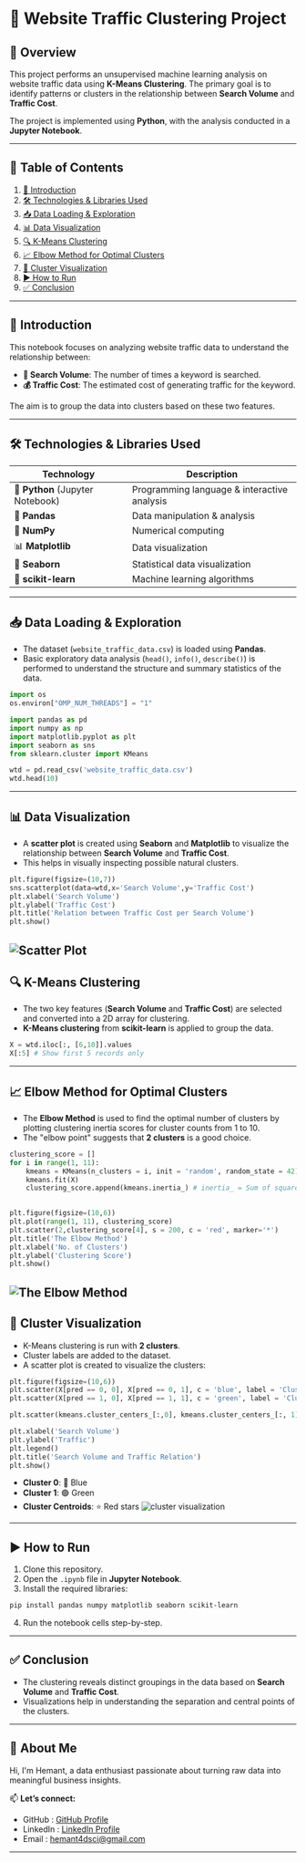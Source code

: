 # 🚀 Website Traffic Clustering Project

## 📝 Overview

This project performs an unsupervised machine learning analysis on website traffic data using **K-Means Clustering**. The primary goal is to identify patterns or clusters in the relationship between **Search Volume** and **Traffic Cost**.

The project is implemented using **Python**, with the analysis conducted in a **Jupyter Notebook**.

---

## 📑 Table of Contents

1. [📌 Introduction](#introduction)
2. [🛠 Technologies & Libraries Used](#technologies--libraries-used)
3. [📥 Data Loading & Exploration](#data-loading--exploration)
4. [📊 Data Visualization](#data-visualization)
5. [🔍 K-Means Clustering](#k-means-clustering)
6. [📈 Elbow Method for Optimal Clusters](#elbow-method-for-optimal-clusters)
7. [🎨 Cluster Visualization](#cluster-visualization)
8. [▶️ How to Run](#how-to-run)
9. [✅ Conclusion](#conclusion)

---

## 📌 Introduction

This notebook focuses on analyzing website traffic data to understand the relationship between:

* **🔎 Search Volume**: The number of times a keyword is searched.
* **💰 Traffic Cost**: The estimated cost of generating traffic for the keyword.

The aim is to group the data into clusters based on these two features.

---

## 🛠 Technologies & Libraries Used

| Technology                       | Description                                 |
| -------------------------------- | ------------------------------------------- |
| 🐍 **Python** (Jupyter Notebook) | Programming language & interactive analysis |
| 🐼 **Pandas**                    | Data manipulation & analysis                |
| 🔢 **NumPy**                     | Numerical computing                         |
| 📊 **Matplotlib**                | Data visualization                          |
| 🎨 **Seaborn**                   | Statistical data visualization              |
| 🤖 **scikit-learn**              | Machine learning algorithms                 |

---

## 📥 Data Loading & Exploration

* The dataset (`website_traffic_data.csv`) is loaded using **Pandas**.
* Basic exploratory data analysis (`head()`, `info()`, `describe()`) is performed to understand the structure and summary statistics of the data.

```python
import os
os.environ["OMP_NUM_THREADS"] = "1"

import pandas as pd
import numpy as np
import matplotlib.pyplot as plt
import seaborn as sns
from sklearn.cluster import KMeans

wtd = pd.read_csv('website_traffic_data.csv')
wtd.head(10)
```
---

## 📊 Data Visualization

* A **scatter plot** is created using **Seaborn** and **Matplotlib** to visualize the relationship between **Search Volume** and **Traffic Cost**.
* This helps in visually inspecting possible natural clusters.
```python
plt.figure(figsize=(10,7))
sns.scatterplot(data=wtd,x='Search Volume',y='Traffic Cost')
plt.xlabel('Search Volume')
plt.ylabel('Traffic Cost')
plt.title('Relation between Traffic Cost per Search Volume')
plt.show()
```
![Scatter Plot](ml_images/scatter_plot_traffic_cost_search_volume.png)
---

## 🔍 K-Means Clustering

* The two key features (**Search Volume** and **Traffic Cost**) are selected and converted into a 2D array for clustering.
* **K-Means clustering** from **scikit-learn** is applied to group the data.
```python
X = wtd.iloc[:, [6,10]].values
X[:5] # Show first 5 records only
```

---

## 📈 Elbow Method for Optimal Clusters

* The **Elbow Method** is used to find the optimal number of clusters by plotting clustering inertia scores for cluster counts from 1 to 10.
* The "elbow point" suggests that **2 clusters** is a good choice.
```python
clustering_score = []
for i in range(1, 11):
    kmeans = KMeans(n_clusters = i, init = 'random', random_state = 42)
    kmeans.fit(X)
    clustering_score.append(kmeans.inertia_) # inertia_ = Sum of squared distances of samples to their closest cluster center.
    

plt.figure(figsize=(10,6))
plt.plot(range(1, 11), clustering_score)
plt.scatter(2,clustering_score[4], s = 200, c = 'red', marker='*')
plt.title('The Elbow Method')
plt.xlabel('No. of Clusters')
plt.ylabel('Clustering Score')
plt.show()
```
![The Elbow Method](ml_images/the_elbow_method.png)
---

## 🎨 Cluster Visualization

* K-Means clustering is run with **2 clusters**.
* Cluster labels are added to the dataset.
* A scatter plot is created to visualize the clusters:
```python
plt.figure(figsize=(10,6))
plt.scatter(X[pred == 0, 0], X[pred == 0, 1], c = 'blue', label = 'Cluster 0')
plt.scatter(X[pred == 1, 0], X[pred == 1, 1], c = 'green', label = 'Cluster 1')

plt.scatter(kmeans.cluster_centers_[:,0], kmeans.cluster_centers_[:, 1],s = 300, c = 'red', label = 'Centroid', marker='*')

plt.xlabel('Search Volume')
plt.ylabel('Traffic')
plt.legend()
plt.title('Search Volume and Traffic Relation')
plt.show()
```
  * **Cluster 0**: 🔵 Blue
  * **Cluster 1**: 🟢 Green
  * **Cluster Centroids**: ⭐ Red stars
![cluster visualization](ml_images/cluster_visualization.png)
---

## ▶️ How to Run

1. Clone this repository.
2. Open the `.ipynb` file in **Jupyter Notebook**.
3. Install the required libraries:

```bash
pip install pandas numpy matplotlib seaborn scikit-learn
```

4. Run the notebook cells step-by-step.

---

## ✅ Conclusion

* The clustering reveals distinct groupings in the data based on **Search Volume** and **Traffic Cost**.
* Visualizations help in understanding the separation and central points of the clusters.

---

## 👤 About Me

Hi, I'm Hemant, a data enthusiast passionate about turning raw data into meaningful business insights.

📫 **Let’s connect:**  
- GitHub : [GitHub Profile](https://github.com/hemant1491)
- LinkedIn : [LinkedIn Profile](https://www.linkedin.com/in/hemant1491/)  
- Email : hemant4dsci@gmail.com

---

